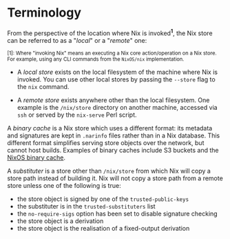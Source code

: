 # Terminology

From   the  perspective   of   the  location   where  Nix   is
invoked<sup><b>1</b></sup>, the  Nix store can be  referred to
as a "_local_" or a "_remote_" one:

<sup>\[1]: Where "invoking Nix" means  an executing a Nix core
action/operation on  a Nix store.  For example, using  any CLI
commands from the `NixOS/nix` implementation.</sup>

+ A *local  store* exists  on the local  filesystem of
  the machine where Nix is  invoked. You can use other
  local stores  by passing  the `--store` flag  to the
  `nix` command.

+ A  *remote store*  exists  anywhere  other than  the
  local  filesystem. One  example is  the `/nix/store`
  directory on another machine,  accessed via `ssh` or
  served by the `nix-serve` Perl script.

A *binary cache* is a Nix store which uses a different format: its
metadata and signatures are kept in `.narinfo` files rather than in a
Nix database.  This different format simplifies serving store objects
over the network, but cannot host builds.  Examples of binary caches
include S3 buckets and the [NixOS binary
cache](https://cache.nixos.org).

A *substituter* is a store other than `/nix/store` from which Nix will
copy a store path instead of building it.  Nix will not copy a store
path from a remote store unless one of the following is true:

- the store object is signed by one of the `trusted-public-keys`
- the substituter is in the `trusted-substituters` list
- the `no-require-sigs` option has been set to disable signature checking
- the store object is a derivation
- the store object is the realisation of a fixed-output derivation
